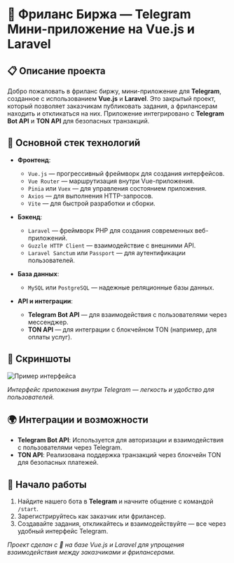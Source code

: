 # 🌟 Фриланс Биржа — Telegram Мини-приложение на Vue.js и Laravel

## 📋 Описание проекта

Добро пожаловать в фриланс биржу, мини-приложение для **Telegram**, созданное с использованием **Vue.js** и **Laravel**. Это закрытый проект, который позволяет заказчикам публиковать задания, а фрилансерам находить и откликаться на них. Приложение интегрировано с **Telegram Bot API** и **TON API** для безопасных транзакций.

## 🔧 Основной стек технологий

- **Фронтенд**:
  - `Vue.js` — прогрессивный фреймворк для создания интерфейсов.
  - `Vue Router` — маршрутизация внутри Vue-приложения.
  - `Pinia` или `Vuex` — для управления состоянием приложения.
  - `Axios` — для выполнения HTTP-запросов.
  - `Vite` — для быстрой разработки и сборки.

- **Бэкенд**:
  - `Laravel` — фреймворк PHP для создания современных веб-приложений.
  - `Guzzle HTTP Client` — взаимодействие с внешними API.
  - `Laravel Sanctum` или `Passport` — для аутентификации пользователей.

- **База данных**:
  - `MySQL` или `PostgreSQL` — надежные реляционные базы данных.

- **API и интеграции**:
  - **Telegram Bot API** — для взаимодействия с пользователями через мессенджер.
  - **TON API** — для интеграции с блокчейном TON (например, для оплаты услуг).

## 🎨 Скриншоты

![Пример интерфейса](https://via.placeholder.com/800x400.png?text=Freelance+App+Interface)

*Интерфейс приложения внутри Telegram — легкость и удобство для пользователей.*

## 🌍 Интеграции и возможности

- **Telegram Bot API**: Используется для авторизации и взаимодействия с пользователями через Telegram.
- **TON API**: Реализована поддержка транзакций через блокчейн TON для безопасных платежей.

## 🚀 Начало работы

1. Найдите нашего бота в **Telegram** и начните общение с командой `/start`.
2. Зарегистрируйтесь как заказчик или фрилансер.
3. Создавайте задания, откликайтесь и взаимодействуйте — все через удобный интерфейс Telegram.

*Проект сделан с 💛 на базе Vue.js и Laravel для упрощения взаимодействия между заказчиками и фрилансерами.*

